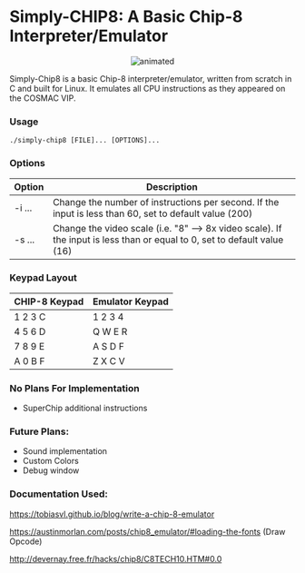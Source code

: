 # Simply-CHIP8: A Basic Chip-8 Interpreter/Emulator

<p align="center">
  <img src="https://github.com/simplynarx/Simply-CHIP8/assets/123662551/1207f9b9-e77c-4d44-b846-b727d8034c14" alt="animated">
</p>

Simply-Chip8 is a basic Chip-8 interpreter/emulator, written from scratch in C and built for Linux. It emulates all CPU instructions as they appeared on the COSMAC VIP.

### Usage
```
./simply-chip8 [FILE]... [OPTIONS]...
```
### Options 

| Option | Description |
| --- | --- |
| -i ... | Change the number of instructions per second. If the input is less than 60, set to default value (200) |
| -s ... | Change the video scale (i.e. "8" --> 8x video scale). If the input is less than or equal to 0, set to default value (16) | 

### Keypad Layout

| CHIP-8 Keypad | Emulator Keypad |
| --- | --- |
| 1 2 3 C | 1 2 3 4 |
| 4 5 6 D | Q W E R |
| 7 8 9 E | A S D F |
| A 0 B F | Z X C V |

### No Plans For Implementation
- SuperChip additional instructions

### Future Plans:
- Sound implementation
- Custom Colors
- Debug window

### Documentation Used:

https://tobiasvl.github.io/blog/write-a-chip-8-emulator

https://austinmorlan.com/posts/chip8_emulator/#loading-the-fonts (Draw Opcode)

http://devernay.free.fr/hacks/chip8/C8TECH10.HTM#0.0
